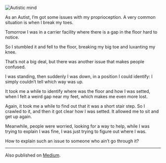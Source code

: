 ![Autistic mind](//cacilhas.info/img/autistic.png)

As an Autist, I’m got some issues with my proprioception. A very common situation is when I break my toes.

Tomorrow I was in a carrier facility where there is a gap in the floor hard to notice.

So I stumbled it and fell to the floor, breaking my big toe and luxanting my knee.

That’s not a big deal, but there was another issue that makes people confused.

I was standing, then suddenly I was down, in a position I could identify: I simply couldn’t tell which way was up.

It took me a while to identify where was the floor and how I was setted, when I felt a weird gap near my feet, which makes me even more lost.

Again, it took me a while to find out that it was a short stair step. So I crawled to it, and then it got clear how I was setted. It allowed me to sit and get up again.

Meanwhile, people were worried, looking for a way to help, while I was trying to explain I was fine, I was just trying to figure out where I was.

How to explain such an issue to someone who ain’t go through it?

* * *

Also published on [Medium](https://cacilhas.medium.com/proprioception-issues-a1a8695f9ecc).